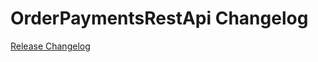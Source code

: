 # OrderPaymentsRestApi Changelog

[Release Changelog](https://github.com/spryker/order-payments-rest-api/releases)
